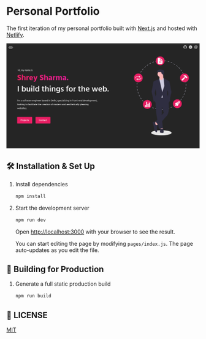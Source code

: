 # Personal Portfolio

The first iteration of my personal portfolio built with [Next.js](https://nextjs.org) and hosted with [Netlify](https://www.netlify.com).

![demo](src/readme_images/demo.png?raw=true)

## :hammer_and_wrench: Installation & Set Up

1. Install dependencies

   ```sh
   npm install
   ```

2. Start the development server

   ```sh
   npm run dev
   ```

   Open [http://localhost:3000](http://localhost:3000) with your browser to see the result.

   You can start editing the page by modifying `pages/index.js`. The page auto-updates as you edit the file.
   
## :rocket: Building for Production

1. Generate a full static production build

   ```sh
   npm run build
   ```
   
## :page_with_curl: LICENSE

[MIT](LICENSE)
